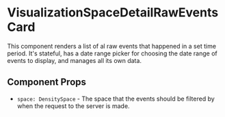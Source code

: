 # VisualizationSpaceDetailRawEventsCard

This component renders a list of al raw events that happened in a set time period. It's stateful,
has a date range picker for choosing the date range of events to display, and manages all its own
data.

## Component Props
- `space: DensitySpace` - The space that the events should be filtered by when the request to the
  server is made.

